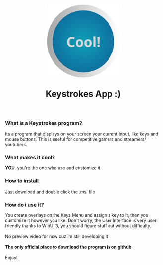 <h1 align="center">
  <img src="https://github.com/BlueByte64/CoolKeystrokes/blob/master/Assets/AppIcon.png" width="250"> <p float="center">Keystrokes App :)</p>
</h1>

<br>
<h3>What is a Keystrokes program?</h3>
Its a program that displays on your screen your current input, like keys and mouse buttons. This is useful for competitive gamers and streamers/ youtubers. <br>
<h3>What makes it cool?</h3>
<b>YOU.</b> you're the one who use and customize it<br>
<h3>How to install</h3>
Just download and double click the .msi file
<br>
<h3>How do i use it?</h3>
You create overlays on the Keys Menu and assign a key to it, then you customize it however you like.
Don't worry, the User Interface is very user friendly thanks to WinUI 3, you should figure stuff out without difficulty. <br>
<br>
No preview video for now cuz im still developing it
<br>
<br>
<b>The only official place to download the program is on github</b>
<br>
<br>
Enjoy!
